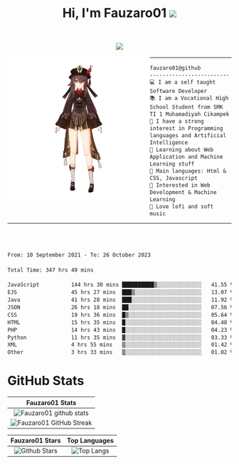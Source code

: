 <h1 align="center">
Hi, I'm Fauzaro01
  <img src="https://media.giphy.com/media/hvRJCLFzcasrR4ia7z/giphy.gif" width="30"></h1>
<br/>

<p align="center">
  <a href="https://github.com/DenverCoder1/readme-typing-svg"><img src="https://readme-typing-svg.herokuapp.com?lines=zZz;Full+Stack+Web+Developer;Student;Software%20Develover;Always%20learning%20new%20things&center=true&width=380&height=45"></a>
</p>

<img align="left" src="/assets/icon2.png" alt="Zeen" width="320" height="320" />
<hr>

```
fauzaro01@github
-------------------------
💻 I am a self taught Software Developer
📚 I am a Vocational High School Student from SMK TI 1 Muhamadiyah Cikampek
📝 I have a strong interest in Programming languages and Artificial Intelligence
🌱 Learning about Web Application and Machine Learning stuff
🌟 Main languages: Html & CSS, Javascript
🚩 Interested in Web Development & Machine Learning
🎵 Love lofi and soft music
```

<hr>
<br>
<br>
<div align="left">
<!--START_SECTION:waka-->

```txt
From: 10 September 2021 - To: 26 October 2023

Total Time: 347 hrs 49 mins

JavaScript          144 hrs 30 mins ██████████▒░░░░░░░░░░░░░░   41.55 %
EJS                 45 hrs 27 mins  ███▒░░░░░░░░░░░░░░░░░░░░░   13.07 %
Java                41 hrs 28 mins  ███░░░░░░░░░░░░░░░░░░░░░░   11.92 %
JSON                26 hrs 18 mins  ██░░░░░░░░░░░░░░░░░░░░░░░   07.56 %
CSS                 19 hrs 36 mins  █▒░░░░░░░░░░░░░░░░░░░░░░░   05.64 %
HTML                15 hrs 35 mins  █░░░░░░░░░░░░░░░░░░░░░░░░   04.48 %
PHP                 14 hrs 43 mins  █░░░░░░░░░░░░░░░░░░░░░░░░   04.23 %
Python              11 hrs 35 mins  ▓░░░░░░░░░░░░░░░░░░░░░░░░   03.33 %
XML                 4 hrs 55 mins   ▒░░░░░░░░░░░░░░░░░░░░░░░░   01.42 %
Other               3 hrs 33 mins   ▒░░░░░░░░░░░░░░░░░░░░░░░░   01.02 %
```

<!--END_SECTION:waka-->
</div>

# GitHub Stats

|                                                            Fauzaro01 Stats                                                            |
| :--------------------------------------------------------------------------------------------------------------------------------------------: |
|        ![Fauzaro01 github stats](https://github-readme-stats.vercel.app/api?username=Fauzaro01&show_icons=true&theme=algolia)        |
|              ![Fauzaro01 GitHub Streak](https://github-readme-streak-stats.herokuapp.com/?user=Fauzaro01&theme=algolia)              |

|                                                                                              Fauzaro01 Stars                                                                                              |                                                           Top Languages                                                           |
| :----------------------------------------------------------------------------------------------------------------------------------------------------------------------------------------------------------------: | :-------------------------------------------------------------------------------------------------------------------------------: |
| ![Github Stars](https://github-readme-stats.vercel.app/api?username=Fauzaro01&show_icons=true&locale=en&count_private=true&hide_rank=true&custom_title=My%20GitHub%20Stats&disable_animations=true&theme=algolia) | ![Top Langs](https://github-readme-stats.vercel.app/api/top-langs/?username=Fauzaro01&langs_count=8&theme=algolia&layout=compact) |

